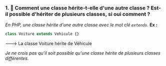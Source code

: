 ### 1. 🐘 Comment une classe hérite-t-elle d'une autre classe ? Est-il possible d'hériter de plusieurs classes, si oui comment ?

*En PHP, une classe hérite d'une autre classe avec le mot clé `extends`.*
**Ex :** 
```php
class Voiture extends Vehicule {}   
``` 
---> La classe Voiture hérite de Véhicule

*Je ne crois pas qu'il soit possible qu'une classe hérite de plusieurs classes différentes.*
